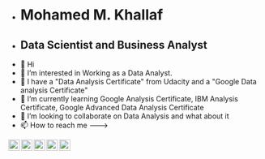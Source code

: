 - # Mohamed M. Khallaf
- ## Data Scientist and Business Analyst
- 👋 Hi
- 👀 I’m interested in Working as a Data Analyst.
- 🥸 I have a "Data Analysis Certificate" from Udacity and a "Google Data analysis Certificate"
- 🌱 I’m currently learning Google Analysis Certificate, IBM Analysis Certificate, Google Advanced Data Analysis Certificate
- 💞️ I’m looking to collaborate on Data Analysis and what about it
- 📫 How to reach me --->
  
<a href="https://twitter.com/xXMKIIIXx">
  <img align="left" alt="kwikmatt | Twitter" width="22px" src="https://cdn.jsdelivr.net/npm/simple-icons@v3/icons/twitter.svg" />
</a>
<a href="https://www.linkedin.com/in/mohamed-m-khallaf-bds-mjdf-hit/">
  <img align="left" alt="kwikmatt | Linkedin" width="22px" src="https://cdn.jsdelivr.net/npm/simple-icons@v3/icons/linkedin.svg" />
</a>
<a href="https://www.youtube.com/meedakh/">
  <img align="left" alt="kwikmatt | YouTube" width="22px" src="https://cdn.jsdelivr.net/npm/simple-icons@v3/icons/youtube.svg" />
  </a>
<a href="https://www.facebook.com/Mohd.Khallaf">
  <img align="left" alt="kwikmatt | Facebook" width="22px" src="https://cdn.jsdelivr.net/npm/simple-icons@v3/icons/facebook.svg" />
  </a>
<a href="https://stackoverflow.com/users/14435860/mohamed-m-khallaf">
  <img align="left" alt="kwikmatt | Stack Overflow" width="22px" src="https://cdn.jsdelivr.net/npm/simple-icons@v3/icons/stackoverflow.svg" />
<!---
mohdkhallaf/mohdkhallaf is a ✨ special ✨ repository because its `README.md` (this file) appears on your GitHub profile.
You can click the Preview link to take a look at your changes.
--->
